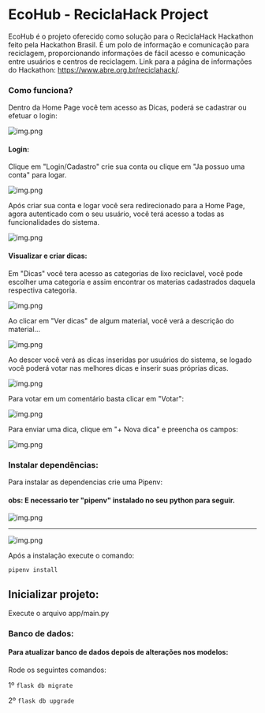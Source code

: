 # EcoHub - ReciclaHack Project
EcoHub é o projeto oferecido como solução para o ReciclaHack Hackathon feito pela Hackathon Brasil.
É um polo de informação e comunicação para reciclagem, proporcionando informações de fácil acesso e comunicação entre 
usuários e centros de reciclagem. Link para a página de informações do Hackathon: https://www.abre.org.br/reciclahack/.

### Como funciona?

Dentro da Home Page você tem acesso as Dicas, poderá se cadastrar ou efetuar o login:

![img.png](docs/images/img-home.png)

#### Login:
Clique em "Login/Cadastro" crie sua conta ou clique em "Ja possuo uma conta" para logar.

![img.png](docs/images/img-login.png)

Após criar sua conta e logar você sera redirecionado para a Home Page, agora autenticado com o seu usuário, você terá acesso a todas as funcionalidades do sistema.

![img.png](docs/images/img-logged.png)


#### Visualizar e criar dicas:

Em "Dicas" você tera acesso as categorias de lixo reciclavel, você pode escolher uma categoria e assim encontrar os materias cadastrados daquela respectiva categoria.

![img.png](docs/images/img-garbage-list.png)

Ao clicar em "Ver dicas" de algum material, você verá a descrição do material...

![img.png](docs/images/img-garbage.png)

Ao descer você verá as dicas inseridas por usuários do sistema, se logado você poderá votar nas melhores dicas e inserir suas próprias dicas.

![img.png](docs/images/img-garbage-comments.png)

Para votar em um comentário basta clicar em "Votar":

![img.png](docs/images/img-upvote.png)

Para enviar uma dica, clique em "+ Nova dica" e preencha os campos:

![img.png](docs/images/img-sending-tip.png)

### Instalar dependências:

Para instalar as dependencias crie uma Pipenv:

#### obs: E necessario ter "pipenv" instalado no seu python para seguir. 

![img.png](docs/images/example_pipenv_add.png)

---

![img.png](docs/images/example_gnrt_pipenv.png)


Após a instalação execute o comando:

`pipenv install`

## Inicializar projeto:

Execute o arquivo app/main.py

### Banco de dados:

#### Para atualizar banco de dados depois de alterações nos modelos:
Rode os seguintes comandos:

1º `flask db migrate`

2º `flask db upgrade`
